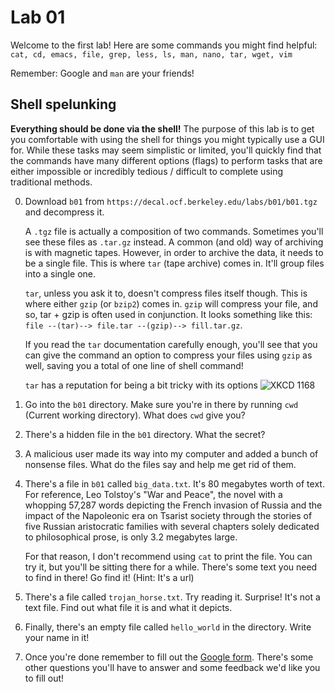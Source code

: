 # Lab 01
Welcome to the first lab! Here are some commands you might find helpful:
`cat, cd, emacs, file, grep, less, ls, man, nano, tar, wget, vim`

Remember: Google and `man` are your friends!

## Shell spelunking
**Everything should be done via the shell!**
The purpose of this lab is to get you comfortable with using the shell for things you might typically use a GUI for. While these tasks may seem simplistic or limited, you'll quickly find that the commands have many different options (flags) to perform tasks that are either impossible or incredibly tedious / difficult to complete using traditional methods.

0. Download `b01` from `https://decal.ocf.berkeley.edu/labs/b01/b01.tgz` and decompress it.

   A `.tgz` file is actually a composition of two commands. Sometimes you'll see these files as `.tar.gz` instead. A common (and old) way of archiving is with magnetic tapes. However, in order to archive the data, it needs to be a single file. This is where `tar` (tape archive) comes in. It'll group files into a single one. 

   `tar`, unless you ask it to, doesn't compress files itself though. This is where either `gzip` (or `bzip2`) comes in. `gzip` will compress your file, and so, tar + gzip is often used in conjunction. It looks something like this: `file --(tar)--> file.tar --(gzip)--> fill.tar.gz`.

   If you read the `tar` documentation carefully enough, you'll see that you can give the command an option to compress your files using `gzip` as well, saving you a total of one line of shell command!

   `tar` has a reputation for being a bit tricky with its options
   ![XKCD 1168](https://imgs.xkcd.com/comics/tar.png)

1. Go into the `b01` directory. Make sure you're in there by running `cwd` (Current working directory). What does `cwd` give you?

2. There's a hidden file in the `b01` directory. What the secret?

3. A malicious user made its way into my computer and added a bunch of nonsense files. What do the files say and help me get rid of them. 

4. There's a file in `b01` called `big_data.txt`. It's 80 megabytes worth of text.  For reference, Leo Tolstoy's "War and Peace", the novel with a whopping 57,287 words depicting the French invasion of Russia and the impact of the Napoleonic era on Tsarist society through the stories of five Russian aristocratic families with several chapters solely dedicated to philosophical prose, is only 3.2 megabytes large. 
    
   For that reason, I don't recommend using `cat` to print the file. You can try it, but you'll be sitting there for a while. There's some text you need to find in there! Go find it! (Hint: It's a url)

5. There's a file called `trojan_horse.txt`. Try reading it. Surprise! It's not a text file.  Find out what file it is and what it depicts.

6. Finally, there's an empty file called `hello_world` in the directory. Write your name in it!

7. Once you're done remember to fill out the [Google form](https://goo.gl/forms/H7odCjvpDYslkvSb2). There's some other questions you'll have to answer and some feedback we'd like you to fill out!

